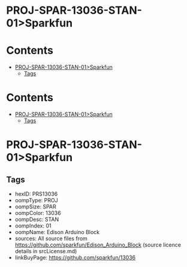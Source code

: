 
PROJ-SPAR-13036-STAN-01>Sparkfun
================================

Contents
========

* [PROJ-SPAR-13036-STAN-01>Sparkfun](#proj-spar-13036-stan-01sparkfun)
	* [Tags](#tags)

Contents
========

* [PROJ-SPAR-13036-STAN-01>Sparkfun](#proj-spar-13036-stan-01sparkfun)
	* [Tags](#tags)

# PROJ-SPAR-13036-STAN-01>Sparkfun

## Tags

- hexID: PRS13036
- oompType: PROJ
- oompSize: SPAR
- oompColor: 13036
- oompDesc: STAN
- oompIndex: 01
- oompName: Edison Arduino Block
- sources: All source files from https://github.com/sparkfun/Edison_Arduino_Block (source licence details in srcLicense.md)
- linkBuyPage: https://github.com/sparkfun/13036
